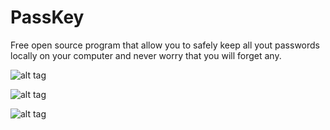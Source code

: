 # PassKey

Free open source program that allow you to safely keep all yout passwords locally on your computer and never worry that you will forget any.

![alt tag](https://github.com/zisov4eto/PassKey/blob/master/Photos/main.png)



![alt tag](https://github.com/zisov4eto/PassKey/blob/master/Photos/user1.png)



![alt tag](https://github.com/zisov4eto/PassKey/blob/master/Photos/user2.png)
